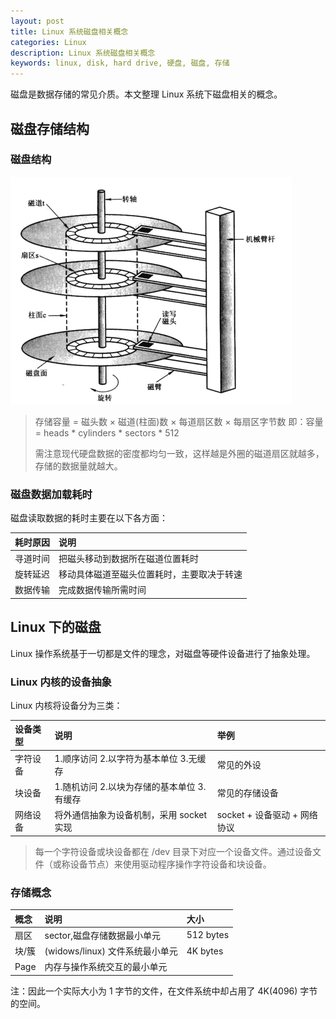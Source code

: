 ```yaml
---
layout: post
title: Linux 系统磁盘相关概念
categories: Linux
description: Linux 系统磁盘相关概念
keywords: linux, disk, hard drive, 硬盘, 磁盘, 存储
---
```


磁盘是数据存储的常见介质。本文整理 Linux 系统下磁盘相关的概念。

## 磁盘存储结构

### 磁盘结构

![image](/images/posts/disk_region.png)

> 存储容量 = 磁头数 × 磁道(柱面)数 × 每道扇区数 × 每扇区字节数
> 即：容量 = heads * cylinders * sectors * 512
>
> 需注意现代硬盘数据的密度都均匀一致，这样越是外圈的磁道扇区就越多，存储的数据量就越大。

### 磁盘数据加载耗时

磁盘读取数据的耗时主要在以下各方面：

|耗时原因|说明|
|:---|:---|
|寻道时间|把磁头移动到数据所在磁道位置耗时|
|旋转延迟|移动具体磁道至磁头位置耗时，主要取决于转速|
|数据传输|完成数据传输所需时间|

## Linux 下的磁盘

Linux 操作系统基于一切都是文件的理念，对磁盘等硬件设备进行了抽象处理。

### Linux 内核的设备抽象

Linux 内核将设备分为三类：

|设备类型|说明|举例|
|:---|:---|:---|
|字符设备|1.顺序访问 2.以字符为基本单位 3.无缓存|常见的外设|
|块设备|1.随机访问 2.以块为存储的基本单位 3.有缓存|常见的存储设备|
|网络设备|将外通信抽象为设备机制，采用 socket 实现| socket + 设备驱动 + 网络协议|

> 每一个字符设备或块设备都在 /dev 目录下对应一个设备文件。通过设备文件（或称设备节点）来使用驱动程序操作字符设备和块设备。

### 存储概念

|概念|说明|大小|
|:---|:---|:---|
|扇区|sector,磁盘存储数据最小单元|512 bytes|
|块/簇|(widows/linux) 文件系统最小单元|4K bytes|
|Page|内存与操作系统交互的最小单元||

注：因此一个实际大小为 1 字节的文件，在文件系统中却占用了 4K(4096) 字节的空间。
